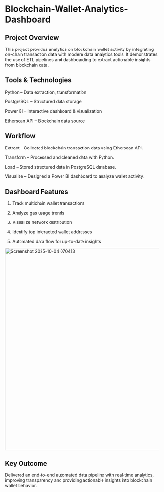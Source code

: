 # Blockchain-Wallet-Analytics-Dashboard
## Project Overview 

This project provides analytics on blockchain wallet activity by integrating on-chain transaction data with modern data analytics tools. It demonstrates the use of ETL pipelines and dashboarding to extract actionable insights from blockchain data.

## Tools & Technologies 

Python – Data extraction, transformation

PostgreSQL – Structured data storage

Power BI – Interactive dashboard & visualization

Etherscan API – Blockchain data source

## Workflow

Extract – Collected blockchain transaction data using Etherscan API.

Transform – Processed and cleaned data with Python.

Load – Stored structured data in PostgreSQL database.

Visualize – Designed a Power BI dashboard to analyze wallet activity.

## Dashboard Features

1) Track multichain wallet transactions

2) Analyze gas usage trends

3) Visualize network distribution

4) Identify top interacted wallet addresses

5) Automated data flow for up-to-date insights

<img width="1177" height="660" alt="Screenshot 2025-10-04 070413" src="https://github.com/user-attachments/assets/c50757a8-eaa8-4b08-bd2e-b076dfb8731f" />

## Key Outcome

Delivered an end-to-end automated data pipeline with real-time analytics, improving transparency and providing actionable insights into blockchain wallet behavior.

